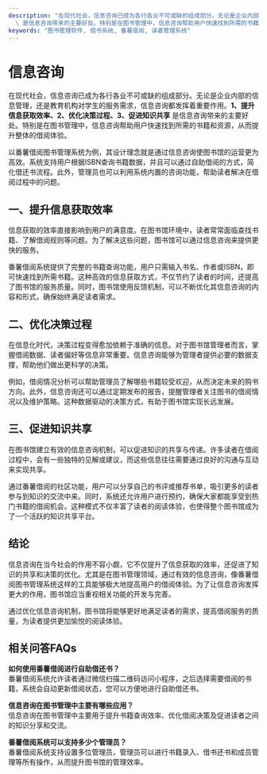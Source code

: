 ```yaml
---
description: "在现代社会，信息咨询已成为各行各业不可或缺的组成部分。无论是企业内部的信息管理，还是教育机构对学生的服务需求，信息咨询都发挥着重要作用。**1、提升信息获取效率、2、优化决策过程、3、促进知识共享**\
  \ 是信息咨询带来的主要好处。特别是在图书管理中，信息咨询帮助用户快速找到所需的书籍和资源，从而提升整体的借阅体验。"
keywords: "图书管理软件, 借书系统, 番薯借阅, 读者管理系统"
---
```

# 信息咨询

在现代社会，信息咨询已成为各行各业不可或缺的组成部分。无论是企业内部的信息管理，还是教育机构对学生的服务需求，信息咨询都发挥着重要作用。**1、提升信息获取效率、2、优化决策过程、3、促进知识共享** 是信息咨询带来的主要好处。特别是在图书管理中，信息咨询帮助用户快速找到所需的书籍和资源，从而提升整体的借阅体验。

以番薯借阅图书管理系统为例，其设计理念就是通过信息咨询使图书馆的运营更为高效。系统支持用户根据ISBN查询书籍数据，并且可以通过自助借阅的方式，简化借还书流程。此外，管理员也可以利用系统内置的咨询功能，帮助读者解决在借阅过程中的问题。

## **一、提升信息获取效率**

信息获取的效率直接影响到用户的满意度。在图书馆环境中，读者常常面临查找书籍、了解借阅规则等问题。为了解决这些问题，图书馆可以通过信息咨询来提供更快的服务。

番薯借阅系统提供了完整的书籍查询功能，用户只需输入书名、作者或ISBN，即可快速找到所需书籍。这种高效的信息获取方式，不仅节约了读者的时间，还提高了图书馆的服务质量。同时，图书馆使用反馈机制，可以不断优化其信息咨询的内容和形式，确保始终满足读者需求。

## **二、优化决策过程**

在信息化时代，决策过程变得愈加依赖于准确的信息。对于图书馆管理者而言，掌握借阅数据、读者偏好等信息非常重要。信息咨询能够为管理者提供必要的数据支撑，帮助他们做出更科学的决策。

例如，借阅情况分析可以帮助管理员了解哪些书籍较受欢迎，从而决定未来的购书方向。此外，信息咨询还可以通过定期发布的报告，提醒管理者关注图书的借阅情况以及维护策略。这种数据驱动的决策方式，有助于图书馆实现长远发展。

## **三、促进知识共享**

在图书馆建立有效的信息咨询机制，可以促进知识的共享与传递。许多读者在借阅过程中，会有一些独特的见解或建议，而这些信息往往需要通过良好的沟通与互动来实现共享。

通过番薯借阅的社区功能，用户可以分享自己的书评或推荐书单，吸引更多的读者参与到知识的交流中来。同时，系统还允许用户进行预约，确保大家都能享受到热门书籍的借阅机会。这种模式不仅丰富了读者的阅读体验，也使得整个图书馆成为了一个活跃的知识共享平台。

## **结论**

信息咨询在当今社会的作用不容小觑，它不仅提升了信息获取的效率，还促进了知识的共享和决策的优化。尤其是在图书管理领域，通过有效的信息咨询，像番薯借阅图书管理系统这样的工具能够极大地提高用户的借阅体验。为了让信息咨询发挥更大的作用，图书馆应当重视相关功能的开发与完善。

通过优化信息咨询机制，图书馆将能够更好地满足读者的需求，提高借阅服务的质量，为读者提供更加愉悦的阅读体验。

## 相关问答FAQs

**如何使用番薯借阅进行自助借还书？**  
番薯借阅系统允许读者通过微信扫描二维码访问小程序，之后选择需要借阅的书籍，系统会自动更新借阅状态，您可以方便地进行自助借还书。

**信息咨询在图书管理中主要有哪些应用？**  
信息咨询在图书管理中主要用于提升书籍查询效率、优化借阅决策及促进读者之间的知识分享和交流。

**番薯借阅系统可以支持多少个管理员？**  
番薯借阅系统支持设置多位管理员，管理员可以进行书籍录入、借书还书和成员管理等所有操作，从而提升图书馆的管理效率。
